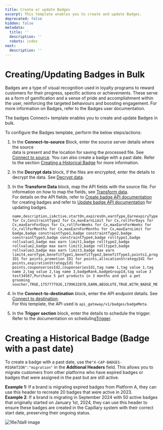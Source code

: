 ```yaml
---
title: Create or update Badges
excerpt: This template enables you to create and update Badges.
deprecated: false
hidden: false
metadata:
  title: ''
  description: ''
  robots: index
next:
  description: ''
---
```

# Creating/Updating Badges in Bulk

Badges are a type of visual recognition used in loyalty programs to reward customers for their progress, specific actions or achievements. These serve as a form of gamification and a sense of pride and accomplishment within the user, reinforcing the targeted behaviours and boosting engagement. For more information on Badges, refer to the Badges user documentation.

The badges Connect+ template enables you to create and update Badges in bulk. 

To configure the Badges template, perform the below steps/actions:

1. In the **Connect-to-source** <Glossary>Block</Glossary>, enter the source server details where the source\
   data is present and the location for saving the processed file. See [Connect to source](https://docs.capillarytech.com/docs/configure-actions#connect-to-source). You can also create a badge with a past date. Refer to the section [Creating a Historical Badge](https://docs.capillarytech.com/docs/create_badges#creating-a-historical-badge-badge-with-a-past-date) for more information.

2. In the **Decrypt data** block, if the files are encrypted, enter the details to decrypt the data. See [Decrypt data](https://docs.capillarytech.com/docs/configure-actions#decrypt-data).

3. In the **Transform Data** block, map the API fields with the source file. For information on how to map the fields, see [Transform data](https://docs.capillarytech.com/docs/configure-actions#transform-data).\
   For details on the API fields, refer to [Create badge API documentation](https://docs.capillarytech.com/reference/create-badges-org) for creating badges and refer to [Update badge API documentation](https://docs.capillarytech.com/reference/update-badges) for updating badges.
   ```Text Sample csv
   name,description,isActive,startOn,expiresOn,earnType,EarnexpiryType,EarnexpiryWithBadgeMeta,EarnBadgestype,restrictedToOwners,ConstraintType1 for Cx,ConstraintType2 for Cx,maxEarnLimit for Cx,rollForDays for Cx,maxEarnForDays for Cx,rollForWeeks for Cx,maxEarnForWeeks for Cx,rollForMonths for Cx,maxEarnForMonths for Cx,maxEarnLimit for badge,badge constraintType1,badge constraintType2,badge constraintType3,badge constraintType4,badge rolltype1,badge rollvalue1,badge max earn limit1,badge rolltype2,badge rollvalue2,badge max earn limit2,badge rolltype3,badge rollvalue3,badge max earn limit3,badge max earn limit4,earnType,benefitType1,benefitType2,benefitType3,points1,program ID1 for points,promotion ID1 for points,allocationStrategyId1 for points,expirationStrategyId1 for points,couponseriesId2,couponseriesId1,tag name 1,tag value 1,tag name 2,tag value 2,tag name 3,badgeRank,badgeGroupId,tag value 3
   test34567,Purchase 5 pet products in 3 months and get a pet grooming voucher,TRUE,1757777926,1799632870,EARN,ABSOLUTE,TRUE,WITH_BADGE_META,"Loyalty,Milestones",CUSTOMER_BADGE_FIXED_VALUE,CUSTOMER_BADGE_ROLLING_WINDOW,100,1,1,1,2,1,10,100000,BADGE_ROLLING_WINDOW,BADGE_FIXED_VALUE,BADGE_ROLLING_WINDOW,BADGE_ROLLING_WINDOW,DAYS,1,100,WEEKS,1,2000,MONTHS,1,5000,10000,EARN,COUPON,LOYALTY_POINTS,COUPON,100,626,80332,1489,3843,234,136,Type1,Birthday,Type2,name,Type3,3,456,mnp
   ```

4. In the **Connect-to-destination** block, enter the API endpoint details. See [Connect to destination](https://docs.capillarytech.com/docs/configure-actions#connect-to-destination).\
   For this template, the API used is `api_gateway/v1/badges/badgeMeta`.

5. In the **Trigger section** block, enter the details to schedule the trigger. Refer to the documentation on scheduling[Trigger](https://docs.capillarytech.com/docs/configure-actions#schedule-trigger).

# Creating a Historical Badge (Badge with a past date)

To create a badge with a past date, use the`"X-CAP-BADGES-MIGRATION":"migration"` in the **Addtional Headers** field. This allows you to migrate customers from other platforms who have expired badges or badges that were assigned in the past but are still active.

**Example 1:** If a brand is migrating expired badges from Platform A, they can use this header to recreate 20 badges that were active in 2023.\
**Example 2**: If a brand is migrating in September 2024 with 50 active badges that originally started on January 1st, 2024, they can use this header to ensure these badges are created in the Capillary system with their correct start date, preserving their ongoing status.

![16e7da9 image](https://files.readme.io/16e7da9-image.png)
